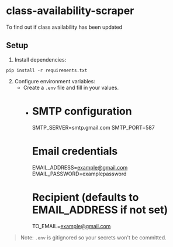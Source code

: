 # class-availability-scraper
To find out if class availability has been updated

## Setup

1. Install dependencies:

```
pip install -r requirements.txt
```

2. Configure environment variables:
    - Create a `.env` file and fill in your values.
        -   # SMTP configuration
            SMTP_SERVER=smtp.gmail.com
            SMTP_PORT=587

            # Email credentials
            EMAIL_ADDRESS=example@gmail.com
            EMAIL_PASSWORD=examplepassword

            # Recipient (defaults to EMAIL_ADDRESS if not set)
            TO_EMAIL=example@gmail.com

> Note: `.env` is gitignored so your secrets won't be committed.